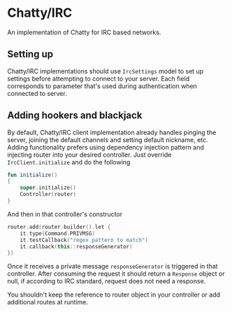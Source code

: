 # Chatty/IRC
An implementation of Chatty for IRC based networks.

## Setting up

Chatty/IRC implementations should use `IrcSettings` model to set up settings before attempting to
connect to your server. Each field corresponds to parameter that's used during authentication when
connected to server.


## Adding hookers and blackjack

By default, Chatty/IRC client implementation already handles pinging the server,
joining the default channels and setting default nickname, etc. Adding functionality
prefers using dependency injection pattern and injecting router into your desired controller. Just
override `IrcClient.initialize` and do the following

```kotlin
fun initialize()
{
    super.initialize()
    Controller(router)
}
```

And then in that controller's constructor

```kotlin
router.add(router.builder().let {
    it.type(Command.PRIVMSG)
    it.testCallback("regex pattern to match")
    it.callback(this::responseGenerator)
})
```

Once it receives a private message `responseGenerator` is triggered in that controller. After consuming
the request it should return a `Response` object or null, if according to IRC standard, request does
 not need a response.

You shouldn't keep the reference to router object in your controller or add additional routes 
at runtime.